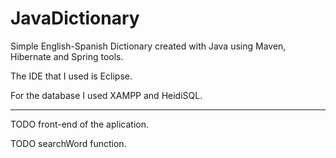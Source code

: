 # JavaDictionary


Simple English-Spanish Dictionary created with Java using Maven, Hibernate and Spring tools.

The IDE that I used is Eclipse.

For the database I used XAMPP and HeidiSQL.

---------------------------------------------------------------------------------------------------------------------------------------


TODO front-end of the aplication.

TODO searchWord function.

